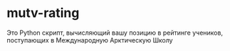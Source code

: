 # mutv-rating
Это Python скрипт, вычисляющий вашу позицию в рейтинге учеников, поступающих в Международную Арктическую Школу
